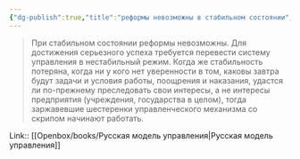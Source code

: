 ```yaml
---
{"dg-publish":true,"title":"реформы невозможны в стабильном состоянии","tags":["quotes"],"date":"2023-11-13T14:39:22+04:00","modified_at":"2024-01-24T10:21:13+03:00","aliases":"реформы невозможны в стабильном состоянии","dg-path":"/quotes/202311131439.md","permalink":"/quotes/202311131439/","dgPassFrontmatter":true}
---
```



> При стабильном состоянии реформы невозможны. Для достижения серьезного успеха требуется перевести систему управления в нестабильный режим. Когда же стабильность потеряна, когда ни у кого нет уверенности в том, каковы завтра будут задачи и условия работы, поощрения и наказания, удастся ли по-прежнему преследовать свои интересы, а не интересы предприятия (учреждения, государства в целом), тогда заржавевшие шестеренки управленческого механизма со скрипом начинают работать.

Link:: [[Openbox/books/Русская модель управления|Русская модель управления]]
